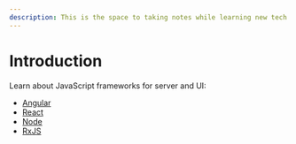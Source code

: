 ```yaml
---
description: This is the space to taking notes while learning new tech stuff.
---
```


# Introduction

Learn about JavaScript frameworks for server and UI:

* [Angular](https://app.gitbook.com/@js-world/s/js-frameworks/\~/edit/drafts/-LkdXL9XXkzpLfile29q/angular)
* [React](https://app.gitbook.com/@js-world/s/js-frameworks/\~/edit/drafts/-LkdXL9XXkzpLfile29q/react)
* [Node](https://app.gitbook.com/@js-world/s/js-frameworks/\~/edit/drafts/-LkdXL9XXkzpLfile29q/node)
* [RxJS](https://app.gitbook.com/@js-world/s/js-frameworks/\~/edit/drafts/-LkdXL9XXkzpLfile29q/rxjs)

